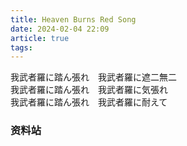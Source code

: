 ```yaml
---
title: Heaven Burns Red Song
date: 2024-02-04 22:09
article: true
tags: 
---
```


我武者羅に踏ん張れ　我武者羅に遮二無二  
我武者羅に踏ん張れ　我武者羅に気張れ  
我武者羅に踏ん張れ　我武者羅に耐えて

### 资料站
